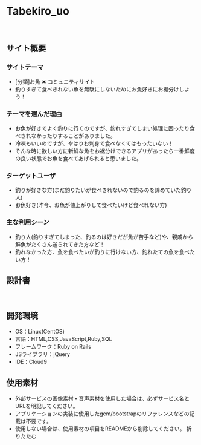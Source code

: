 # Tabekiro_uo
​
## サイト概要
### サイトテーマ

- [分類]お魚 ✖︎ コミュニティサイト
- 釣りすぎて食べきれない魚を無駄にしないためにお魚好きにお裾分けしよう！

### テーマを選んだ理由

* お魚が好きでよく釣りに行くのですが、釣れすぎてしまい処理に困ったり食べきれなかったりすることがありました。
* 冷凍もいいのですが、やはりお刺身で食べなくてはもったいない！
* そんな時に欲しい方に新鮮な魚をお裾分けできるアプリがあったら一番鮮度の良い状態でお魚を食べてあげられると思いました。

### ターゲットユーザ

- 釣りが好きな方(まだ釣りたいが食べきれないので釣るのを諦めていた釣り人)
- お魚好き(昨今、お魚が値上がりして食べたいけど食べれない方)

### 主な利用シーン

- 釣り人(釣りすぎてしまった、釣るのは好きだが魚が苦手など)や、親戚から鮮魚がたくさん送られてきた方など！
- 釣れなかった方、魚を食べたいが釣りに行けない方、釣れたての魚を食べたい方！

## 設計書
<!--テーマを設定・提出する時点では不要です-->
​
## 開発環境
- OS：Linux(CentOS)
- 言語：HTML,CSS,JavaScript,Ruby,SQL
- フレームワーク：Ruby on Rails
- JSライブラリ：jQuery
- IDE：Cloud9
​
## 使用素材
- 外部サービスの画像素材・音声素材を使用した場合は、必ずサービス名とURLを明記してください。
- アプリケーションの実装に使用したgem/bootstrapのリファレンスなどの記載は不要です。
- 使用しない場合は、使用素材の項目をREADMEから削除してください。
折りたたむ